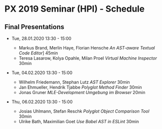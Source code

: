 # PX 2019 Seminar (HPI) - Schedule

<style data-src="../seminars.css"></style>

<lively-import src="../_navigation.html"></lively-import>

## Final Presentations


- Tue, 28.01.2020 13:30 - 15:00 
  - Markus Brand, Merlin Haye, Florian Hensche *An AST-aware Textual Code Editor*] 45min
  - Teresa Lasarow, Kolya Opahle, Milan Proel *Virtual Machine Inspector* 30min
  
- Tue, 04.02.2020 13:30 - 15:00 
  - Wilhelm Friedemann, Stephan Lutz *AST Explorer* 30min
  - Jan Ehmueller,  Hendrik Tjabbe *Polyglot Method Finder* 30min
  - Jonas Gruner *MLE-Development Umgebung im Browser*   20min

- Thu, 06.02.2020 13:30 - 15:00
  - Josias Uhlmann, Stefan Reschk *Polyglot Object Comparison Tool* 30min
  - Ulrike Bath, Maximilian Goet *Use Babel AST in ESLint* 30min

<lively-import src="../_logo.html"></lively-import>
<lively-import src="../_footer.html"></lively-import>